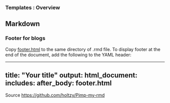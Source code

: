 ### Templates : Overview



## Markdown

### Footer for blogs

Copy [footer.html](https://github.com/SciWilro/Templates/Markdown/footer.html) to the same directory of .rmd file. To display footer at the end of the document, add the following to the YAML header:

---
title: "Your title"
output:
  html_document:
    includes:
      after_body: footer.html
---
Source <https://github.com/holtzy/Pimp-my-rmd>





<!--
### Jekyll Themes
Your Pages site will use the layout and styles from the Jekyll theme you have selected in your [repository settings](https://github.com/SciWilro/Templates/settings). The name of this theme is saved in the Jekyll `_config.yml` configuration file.
-->
